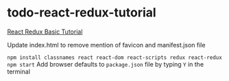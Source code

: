 # todo-react-redux-tutorial

[React Redux Basic Tutorial](https://react-redux.js.org/introduction/basic-tutorial)


Update index.html to remove mention of favicon and manifest.json file

`npm install classnames react react-dom react-scripts redux react-redux`
`npm start`
Add browser defaults to `package.json` file by typing `Y` in the terminal
